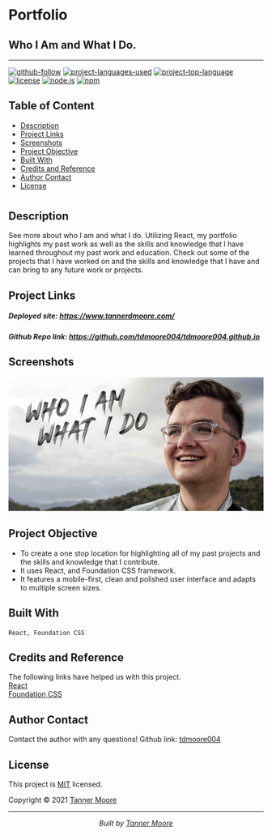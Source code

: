 # Portfolio

## Who I Am and What I Do.
<hr>

  [![github-follow](https://img.shields.io/github/followers/tdmoore004?label=Follow&logoColor=purple&style=social)](https://github.com/tdmoore004)
  [![project-languages-used](https://img.shields.io/github/languages/count/tdmoore004/traveler?color=important)](https://github.com/tdmoore004/tdmoore004.github.io)
  [![project-top-language](https://img.shields.io/github/languages/top/tdmoore004/traveler?color=blueviolet)](https://github.com/tdmoore004/tdmoore004.github.io)
  [![license](https://img.shields.io/badge/License-MIT-brightgreen.svg)](https://choosealicense.com/licenses/mit/)
  [![node.js](https://img.shields.io/node/v/c?color=pink)](https://nodejs.org/en/)
  [![npm](https://img.shields.io/npm/v/npm?color=blue&logo=npm)](https://www.npmjs.com/package/inquirer)

  ## Table of Content
  * [ Description ](#Description)
  * [ Project Links ](#Project-Links)
  * [ Screenshots ](#Screenshots)
  * [ Project Objective ](#Project-Objective)
  * [ Built With ](#Built-With)
  * [ Credits and Reference ](#Credits-and-Reference)
  * [ Author Contact ](#Author-Contact)
  * [ License ](#License)
  #

  ## Description
  See more about who I am and what I do. Utilizing React, my portfolio highlights my past work as well as the skills and knowledge that I have learned throughout my past work and education. Check out some of the projects that I have worked on and the skills and knowledge that I have and can bring to any future work or projects.

  ##  Project Links

  ##### Deployed site: https://www.tannerdmoore.com/
  
  ##### Github Repo link:  https://github.com/tdmoore004/tdmoore004.github.io

  ## Screenshots
  <kbd>![profile pic background](./public/profilepic-philippines-0015-og-image.jpg)</kbd>
  
  ## Project Objective
  * To create a one stop location for highlighting all of my past projects and the skills and knowledge that I contribute. 
  * It uses React, and Foundation CSS framework.
  * It features a mobile-first, clean and polished user interface and adapts to multiple screen sizes.
  
  ## Built With 
  ```
  React, Foundation CSS
  ```
  
  ## Credits and Reference
  The following links have helped us with this project. <br> [React](https://reactjs.org/) <br> [Foundation CSS](https://get.foundation/)

  ## Author Contact
  Contact the author with any questions!
  Github link: [tdmoore004](https://github.com/tdmoore004)

  ## License
  This project is [MIT](https://choosealicense.com/licenses/mit/) licensed.

   Copyright © 2021 [Tanner Moore](https://github.com/tdmoore004)

  <hr>
  <p align='center'><i>
  Built by <a href="https://github.com/tdmoore004"> Tanner Moore</a>
</i></p>